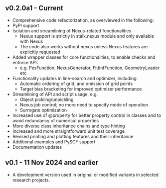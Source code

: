 ## v0.2.0a1 - Current

- Comprehensive code refactorization, as overviewed in the following:
- PyPI support
- Isolation and streamlining of Nexus-related functionalities
    - Nexus support is strictly in stalk.nexus module and only available with Nexus
    - The code also works without nexus unless Nexus features are explicitly requested
- Added wrapper classes for core functionalities, to enable checks and enforce API:
    - e.g. PesFunction, NexusGenerator, FittinfFunction, GeometryLoader etc
- Functionality updates in line-search and optimizer, including:
    - Automatic ordering of grid, and omission of grid points
    - Target bias bracketing for improved optimizer performance
- Streamlining of API and script usage, e.g.
    - Object pickling/unpickling
    - Nexus job control; no more need to specify mode of operation
    - Surrogate optimization
- Increased use of @property for better property control in classes and to avoid redundancy
of numerical properties
- More diverse class inheritance chains and type hinting
- Increased and more straightforward unit test coverage
- Revised printing and plotting features and their inheritance
- Additional examples and PySCF support
- Documentation updates

## v0.1 - 11 Nov 2024 and earlier

- A development version used in original or modified variants in selected research projects.